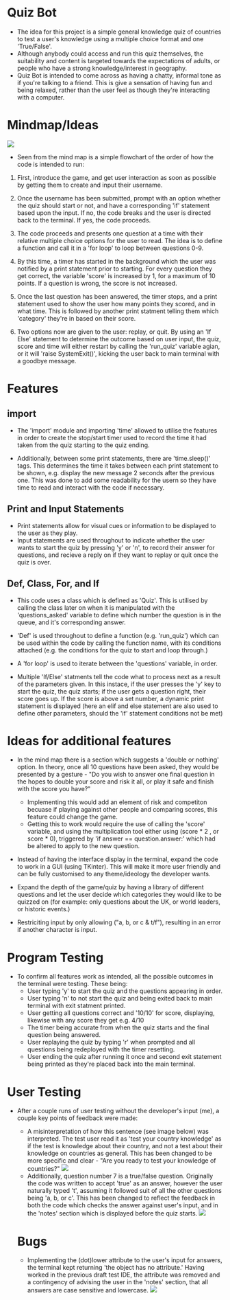 # Quiz Bot
* The idea for this project is a simple general knowledge quiz of countries to test a user's knowledge using a multiple choice format and one 'True/False'. 
* Although anybody could access and run this quiz themselves, the suitability and content is targeted towards the expectations of adults, or people who have a strong knowledge/interest in geography.
* Quiz Bot is intended to come across as having a chatty, informal tone as if you're talking to a friend. This is give a sensation of having fun and being relaxed, rather than the user feel as though they're interacting with a computer.

# Mindmap/Ideas
![](vscode-remote://tkingston-countriesquiz-4hkbdy95x7b.ws-eu54.gitpod.io/workspace/Countries-QuizBot/README_Images/Basic_mindmap.png)

* Seen from the mind map is a simple flowchart of the order of how the code is intended to run:
1. First, introduce the game, and get user interaction as soon as possible by getting them to create and input their username.

2. Once the username has been submitted, prompt with an option whether the quiz should start or not, and have a corresponding 'if' statement based upon the input. If no, the code breaks and the user is directed back to the terminal. If yes, the code proceeds.

3. The code proceeds and presents one question at a time with their relative multiple choice options for the user to read. The idea is to define a function and call it in a 'for loop' to loop between questions 0-9.

4. By this time, a timer has started in the background which the user was notified by a print statement prior to starting. For every question they get correct, the variable 'score' is increased by 1, for a maximum of 10 points. If a question is wrong, the score is not increased.

5. Once the last question has been answered, the timer stops, and a print statement used to show the user how many points they scored, and in what time. This is followed by another print statment telling them which 'category' they're in based on their score.

6. Two options now are given to the user: replay, or quit. By using an 'If Else' statement to determine the outcome based on user input, the quiz, score and time will either restart by calling the 'run_quiz' variable agian, or it will 'raise SystemExit()', kicking the user back to main terminal with a goodbye message.

# Features

## import 

* The 'import' module and importing 'time' allowed to utilise the features in order to create the stop/start timer used to record the time it had taken from the quiz starting to the quiz ending.

* Additionally, between some print statements, there are 'time.sleep()' tags. This determines the time it takes between each print statement to be shown, e.g. display the new message 2 seconds after the previous one. This was done to add some readability for the usern so they have time to read and interact with the code if necessary.

## Print and Input Statements 

* Print statements allow for visual cues or information to be displayed to the user as they play.
* Input statements are used throughout to indicate whether the user wants to start the quiz by pressing 'y' or 'n', to record their answer for questions, and recieve a reply on if they want to replay or quit once the quiz is over. 

## Def, Class, For, and If 

* This code uses a class which is defined as 'Quiz'. This is utilised by calling the class later on when it is manipulated with the 'questions_asked' variable to define which number the question is in the queue, and it's corresponding answer.

* 'Def' is used throughout to define a function (e.g. 'run_quiz') which can be used within the code by calling the function name, with its conditions attached (e.g. the conditions for the quiz to start and loop through.)

* A 'for loop' is used to iterate between the 'questions' variable, in order.

* Multiple 'If/Else' statments tell the code what to process next as a result of the parameters given. In this instace, if the user presses the 'y' key to start the quiz, the quiz starts; if the user gets a question right, their score goes up. If the score is above a set number, a dynamic print statement is displayed (here an elif and else statement are also used to define other parameters, should the 'if' statement conditions not be met)

# Ideas for additional features

* In the mind map there is a section which suggests a 'double or nothing' option. In theory, once all 10 questions have been asked, they would be presented by a gesture - "Do you wish to answer one final question in the hopes to double your score and risk it all, or play it safe and finish with the score you have?" 
    * Implementing this would add an element of risk and competiton becuase if playing against other people and comparing scores, this feature could change the game.
    * Getting this to work would require the use of calling the 'score' variable, and using the multiplication tool either using (score * 2 , or score * 0), triggered by 'if answer == question.answer:' which had be altered to apply to the new question.

* Instead of having the interface display in the terminal, expand the code to work in a GUI (using TKinter). This will make it more user friendly and can be fully customised to any theme/ideology the developer wants. 
* Expand the depth of the game/quiz by having a library of different questions and let the user decide which categories they would like to be quizzed on (for example: only questions about the UK, or world leaders, or historic events.)
* Restriciting input by only allowing ("a, b, or c & t/f"), resulting in an error if another character is input.

# Program Testing

* To confirm all features work as intended, all the possible outcomes in the terminal were testing. These being: 
    * User typing 'y' to start the quiz and the questions appearing in order.
    * User typing 'n' to not start the quiz and being exited back to main terminal with exit statment printed. 
    * User getting all questions correct and '10/10' for score, displaying, likewise with any score they get e.g. 4/10
    * The timer being accurate from when the quiz starts and the final question being answered.
    * User replaying the quiz by typing 'r' when prompted and all questions being redeployed with the timer resetting. 
    * User ending the quiz after running it once and second exit statement being printed as they're placed back into the main terminal.

# User Testing

* After a couple runs of user testing without the developer's input (me), a couple key points of feedback were made: 
    * A misinterpretation of how this sentence (see image below) was interpreted. The test user read it as 'test your country knowledge' as if the test is knowledge about their country, and not a test about their knowledge on countries as general. This has been changed to be more specific and clear - "Are you ready to test your knowledge of countries?"
    ![](vscode-remote://tkingston-countriesquiz-4hkbdy95x7b.ws-eu54.gitpod.io/workspace/Countries-QuizBot/README_Images/misinterpretation.png)
    * Additionally, question number 7 is a true/false question. Originally the code was written to accept 'true' as an answer, however the user naturally typed 't', assuming it followed suit of all the other questions being 'a, b, or c'. This has been changed to reflect the feedback in both the code which checks the answer against user's input, and in the 'notes' section which is displayed before the quiz starts.
    ![](vscode-remote://tkingston-countriesquiz-4hkbdy95x7b.ws-eu54.gitpod.io/workspace/Countries-QuizBot/README_Images/old_answer_format.png)

    # Bugs

    * Implementing the (dot)lower attribute to the user's input for answers, the terminal kept returning 'the object has no attribute.' Having worked in the previous draft test IDE, the attribute was removed and a contingency of advising the user in the 'notes' section, that all answers are case sensitive and lowercase.
    ![](vscode-remote://tkingston-countriesquiz-4hkbdy95x7b.ws-eu54.gitpod.io/workspace/Countries-QuizBot/README_Images/lower_attribute_bug.png)
